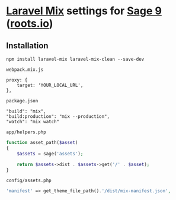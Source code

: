 # [Laravel Mix](https://laravel-mix.com) settings for [Sage 9](https://github.com/roots/sage/tree/9.0.10) ([roots.io](https://roots.io))

Installation
------------
```
npm install laravel-mix laravel-mix-clean --save-dev
```

`webpack.mix.js`
```
proxy: {
    target: 'YOUR_LOCAL_URL',
},
````

`package.json`
```
"build": "mix",
"build:production": "mix --production",
"watch": "mix watch"
```

`app/helpers.php`
```php
function asset_path($asset)
{
    $assets = sage('assets');

    return $assets->dist . $assets->get('/' . $asset);
}
```

`config/assets.php`
```php
'manifest' => get_theme_file_path().'/dist/mix-manifest.json',
```
